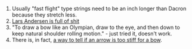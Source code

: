 1. Usually "fast flight" type strings need to be an inch longer than Dacron because they stretch less.
1. [Lars Andersen is full of shit](https://youtube.com/watch?v=rDbqz_07dW4)
1. "To draw a bow like an Olympian, draw to the eye, and then down to keep natural shoulder rolling motion." - just tried it, doesn't work.
1. There is, in fact, [a way to tell if an arrow is too stiff for a bow](http://i.imgur.com/P0NFVad.png).
